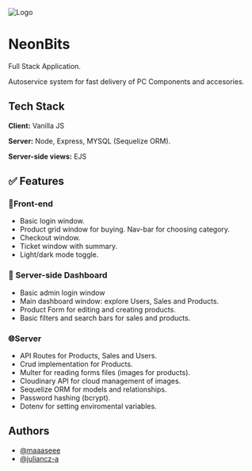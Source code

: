
![Logo](https://i.ibb.co/TxNX9rN6/logo-navbar.png)


# NeonBits

Full Stack Application.

Autoservice system for fast delivery of PC Components and accesories.


## Tech Stack

**Client:** Vanilla JS

**Server:** Node, Express, MYSQL (Sequelize ORM).

**Server-side views:** EJS



## ✅ Features

### 📱Front-end
- Basic login window.
- Product grid window for buying. Nav-bar for choosing category.
- Checkout window.
- Ticket window with summary.
- Light/dark mode toggle.

### 🧩 Server-side Dashboard
- Basic admin login window
- Main dashboard window: explore Users, Sales and Products.
- Product Form for editing and creating products.
- Basic filters and search bars for sales and products.

### 🌐Server
- API Routes for Products, Sales and Users.
- Crud implementation for Products.
- Multer for reading forms files (images for products).
- Cloudinary API for cloud management of images.
- Sequelize ORM for models and relationships.
- Password hashing (bcrypt).
- Dotenv for setting enviromental variables.

## Authors

- [@maaaseee](https://www.github.com/maaaseee)
- [@juliancz-a](https://www.github.com/juliancz-a)

